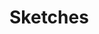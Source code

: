 # Sketches
<div class="row">
  <div class="col-6">
    <Midifungi title="Arriving Home" :layers="['@4/bg', '@4/train', '@4/crowd', '@4/traffic']" help="@4"/>
  </div>
  <div class="col-6">
    <Midifungi title="Spirit Emojis" :layers="['@3/bg', '@3/shapes', '@3/checker', '@3/self', '@3/squid']" help="@3" />
  </div>
  <div class="col-6">
    <Midifungi title="Billions and Billions" :layers="['@2/starfield', '@2/glass', '@2/watercanvas', '@2/glass-filter', '@2/lead']" help="@2" />
  </div>
  <div class="col-6">
    <!-- @fixme Automatically style title -->
    <Midifungi title="Lily Pads" :layers="['@1/lilies', '@1/ripples']" help="@1" />
  </div>
</div>
